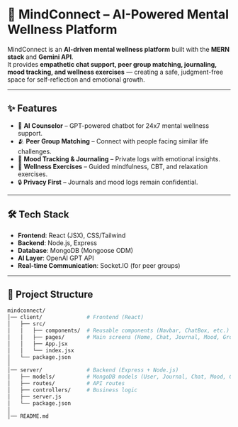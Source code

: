 # 🌿 MindConnect – AI-Powered Mental Wellness Platform  

MindConnect is an **AI-driven mental wellness platform** built with the **MERN stack** and **Gemini API**.  
It provides **empathetic chat support, peer group matching, journaling, mood tracking, and wellness exercises** — creating a safe, judgment-free space for self-reflection and emotional growth.  

---

## ✨ Features
- 🧘 **AI Counselor** – GPT-powered chatbot for 24x7 mental wellness support.  
- 🫂 **Peer Group Matching** – Connect with people facing similar life challenges.  
- 📝 **Mood Tracking & Journaling** – Private logs with emotional insights.  
- 🧠 **Wellness Exercises** – Guided mindfulness, CBT, and relaxation exercises.  
- 🔒 **Privacy First** – Journals and mood logs remain confidential.  

---

## 🛠️ Tech Stack
- **Frontend**: React (JSX), CSS/Tailwind  
- **Backend**: Node.js, Express  
- **Database**: MongoDB (Mongoose ODM)  
- **AI Layer**: OpenAI GPT API  
- **Real-time Communication**: Socket.IO (for peer groups)  

---

## 📂 Project Structure
```bash
mindconnect/
│── client/              # Frontend (React)
│   ├── src/
│   │   ├── components/  # Reusable components (Navbar, ChatBox, etc.)
│   │   ├── pages/       # Main screens (Home, Chat, Journal, Mood, Groups)
│   │   ├── App.jsx
│   │   └── index.jsx
│   └── package.json
│
│── server/              # Backend (Express + Node.js)
│   ├── models/          # MongoDB models (User, Journal, Chat, Mood, Group)
│   ├── routes/          # API routes
│   ├── controllers/     # Business logic
│   ├── server.js
│   └── package.json
│
│── README.md
